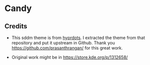 # Candy


## Credits

- This sddm theme is from [hyprdots](https://github.com/prasanthrangan/hyprdots/). I extracted the theme from that repository and put it upstream in Github. Thank you https://github.com/prasanthrangan/ for this great work.

- Original work might be in https://store.kde.org/p/1312658/
